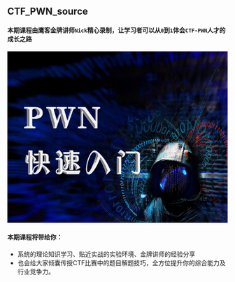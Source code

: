 ## CTF_PWN_source
#### 本期课程由鹰客金牌讲师```Nick```精心录制，让学习者可以从```0```到```1```体会```CTF-PWN```人才的成长之路
![233](https://raw.githubusercontent.com/YounkerSecuirty/CTF_PWN_source/master/webwxgetmsgimg.jpg)
#### 本期课程将带给你：
* 系统的理论知识学习、贴近实战的实验环境、金牌讲师的经验分享
* 也会给大家倾囊传授CTF比赛中的题目解题技巧，全方位提升你的综合能力及行业竞争力。
